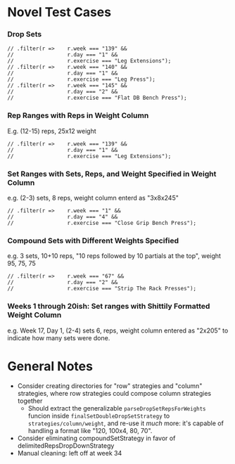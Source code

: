 # Novel Test Cases

### Drop Sets

```
// .filter(r =>    r.week === "139" && 
//                 r.day === "1" &&
//                 r.exercise === "Leg Extensions");
// .filter(r =>    r.week === "140" && 
//                 r.day === "1" &&
//                 r.exercise === "Leg Press");
// .filter(r =>    r.week === "145" && 
//                 r.day === "2" &&
//                 r.exercise === "Flat DB Bench Press");
```

### Rep Ranges with Reps in Weight Column
E.g. (12-15) reps, 25x12 weight
```
// .filter(r =>    r.week === "139" && 
//                 r.day === "1" &&
//                 r.exercise === "Leg Extensions");
```

### Set Ranges with Sets, Reps, and Weight Specified in Weight Column
e.g. (2-3) sets, 8 reps, weight column enterd as "3x8x245"
```
// .filter(r =>    r.week === "1" && 
//                 r.day === "4" &&
//                 r.exercise === "Close Grip Bench Press");
```

### Compound Sets with Different Weights Specified
e.g. 3 sets, 10+10 reps, "10 reps followed by 10 partials at the top", weight 95, 75, 75
```
// .filter(r =>    r.week === "67" && 
//                 r.day === "2" &&
//                 r.exercise === "Strip The Rack Presses");
```

### Weeks 1 through 20ish: Set ranges with Shittily Formatted Weight Column
e.g. Week 17, Day 1, (2-4) sets 6, reps, weight column entered as "2x205" to indicate how many sets were done.

# General Notes
* Consider creating directories for "row" strategies and "column" strategies, where row strategies could compose column strategies together
    * Should extract the generalizable `parseDropSetRepsForWeights` funcion inside `finalSetDoubleDropSetStrategy` to `strategies/column/weight`, and re-use it _much_ more: it's capable of handling a format like "120, 100x4, 80, 70".
* Consider eliminating compoundSetStrategy in favor of delimitedRepsDropDownStrategy
* Manual cleaning: left off at week 34
